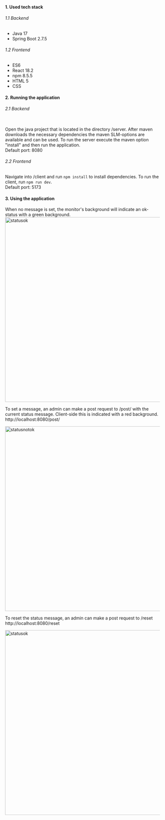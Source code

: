 #### 1. Used tech stack

###### 1.1 Backend
- Java 17
- Spring Boot 2.7.5
###### 1.2 Frontend
- ES6
- React 18.2
- npm 8.5.5
- HTML 5
- CSS

#### 2. Running the application

###### 2.1 Backend
<br>Open the java project that is located in the directory /server. After maven downloads the necessary dependencies the maven SLM-options are available and can be used. To run the server execute the maven option "install" and then run the application.
<br>Default port: 8080

###### 2.2 Frontend
Navigate into /client and run `npm install` to install dependencies. To run the client, run `npm run dev`.
<br>Default port: 5173

#### 3. Using the application

When no message is set, the monitor's background will indicate an ok-status with a green background.
<img src="https://i.imgur.com/nu1MesM.png" alt="statusok" width="600"/>

To set a message, an admin can make a post request to /post/<message> with the current status message. Client-side this is indicated with a red background.
http://localhost:8080/post/<message>
  
<img src="https://i.imgur.com/CKWFpBu.png" alt="statusnotok" width="600"/>

To reset the status message, an admin can make a post request to /reset
http://localhost:8080/reset

<img src="https://i.imgur.com/stCAgAD.png" alt="statusok" width="600"/>


